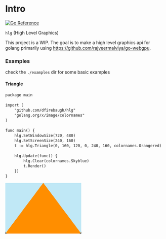 
# Intro

[![Go Reference](https://pkg.go.dev/badge/github.com/dfirebaugh/hlg.svg)](https://pkg.go.dev/github.com/dfirebaugh/hlg)

`hlg` (High Level Graphics)

This project is a WIP. The goal is to make a high level graphics api for golang primarily using https://github.com/rajveermalviya/go-webgpu.


### Examples
check the `./examples` dir for some basic examples


#### Triangle

```golang
package main

import (
	"github.com/dfirebaugh/hlg"
	"golang.org/x/image/colornames"
)

func main() {
	hlg.SetWindowSize(720, 480)
	hlg.SetScreenSize(240, 160)
	t := hlg.Triangle(0, 160, 120, 0, 240, 160, colornames.Orangered)

	hlg.Update(func() {
		hlg.Clear(colornames.Skyblue)
		t.Render()
	})
}
```

![triangle_example](./assets/triangle_example.png)
